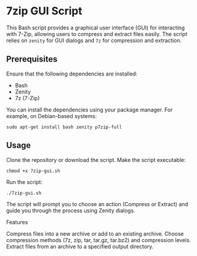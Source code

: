 # 7zip GUI Script

This Bash script provides a graphical user interface (GUI) for interacting with 7-Zip, allowing users to compress and extract files easily. The script relies on `zenity` for GUI dialogs and `7z` for compression and extraction.

## Prerequisites

Ensure that the following dependencies are installed:

- Bash
- Zenity
- 7z (7-Zip)

You can install the dependencies using your package manager. For example, on Debian-based systems:

```
sudo apt-get install bash zenity p7zip-full
```

## Usage

Clone the repository or download the script.
Make the script executable:

```
chmod +x 7zip-gui.sh
```

Run the script:

```
./7zip-gui.sh
```

The script will prompt you to choose an action (Compress or Extract) and guide you through the process using Zenity dialogs.

Features

Compress files into a new archive or add to an existing archive.
Choose compression methods (7z, zip, tar, tar.gz, tar.bz2) and compression levels.
Extract files from an archive to a specified output directory.
